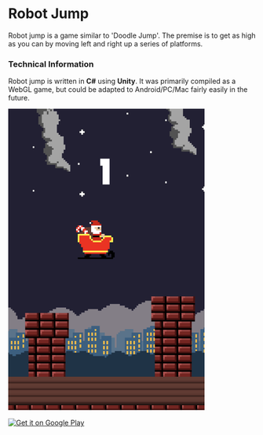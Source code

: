 # Robot Jump

Robot jump is a game similar to 'Doodle Jump'. The premise is to get as high as you can by moving left and right up a series of platforms.

### Technical Information
Robot jump is written in **C#** using **Unity**. It was primarily compiled as a WebGL game, but could be adapted to Android/PC/Mac fairly easily in the future.

<img src="images/operation-present-drop.png" alt="Employee data" width="400px" title="Robot Jump screenshot">

<a href='https://play.google.com/store/apps/details?id=com.DefaultCompany.operationpresentdrop&pcampaignid=pcampaignidMKT-Other-global-all-co-prtnr-py-PartBadge-Mar2515-1'><img alt='Get it on Google Play' src='https://play.google.com/intl/en_us/badges/static/images/badges/en_badge_web_generic.png' style="width:200px"/></a>
